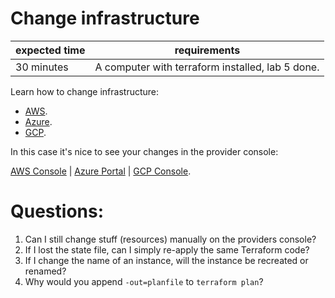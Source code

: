 # Change infrastructure

|expected time|requirements                                    |
|-------------|------------------------------------------------|
|30 minutes   |A computer with terraform installed, lab 5 done.|

Learn how to change infrastructure:

- [AWS](https://learn.hashicorp.com/tutorials/terraform/aws-change?in=terraform/aws-get-started).
- [Azure](https://learn.hashicorp.com/tutorials/terraform/azure-change?in=terraform/azure-get-started).
- [GCP](https://learn.hashicorp.com/tutorials/terraform/google-cloud-platform-change?in=terraform/gcp-get-started).

In this case it's nice to see your changes in the provider console:

[AWS Console](https://aws.amazon.com/console/) | [Azure Portal](https://portal.azure.com/#blade/HubsExtension/BrowseResourceGroups) | [GCP Console](https://console.cloud.google.com/).

# Questions:

1. Can I still change stuff (resources) manually on the providers console?
2. If I lost the state file, can I simply re-apply the same Terraform code?
3. If I change the name of an instance, will the instance be recreated or renamed?
4. Why would you append `-out=planfile` to `terraform plan`?
